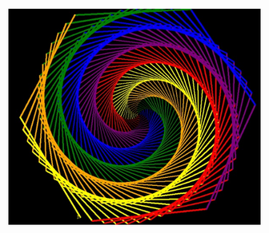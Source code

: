 ![Spiral rainbow](https://github.com/jaivanti/code_sketchings/blob/main/assets/drawing_pattern.jpg)
